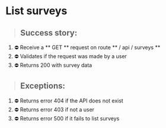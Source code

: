 # List surveys

> ## Success story:
1. ⛔️ Receive a ** GET ** request on route ** / api / surveys **
1. ⛔️ Validates if the request was made by a user
1. ⛔️ Returns 200 with survey data

> ## Exceptions:
1. ⛔️ Returns error 404 if the API does not exist
1. ⛔️ Returns error 403 if not a user
1. ⛔️ Returns error 500 if it fails to list surveys